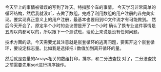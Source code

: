 今天早上的事情被错误的写到了昨天。特指那个车的事情。
今天学习非常简单的循环结构，然后我就没听，去做了数组。完成了利用数组的用户注册的非完美实现。要实现真正意义上的用户注册，最基本也要用到IO文件流才有可能做到。
然后今天开会了，原定半个小时的会议愣是开了一个小时
确认了换专业这件事情是五周以内都可以的，所以跟下一个测试班，理论上来说是没有任何问题。


技术方面的话，今天需要尤其注意就是嵌套循环的逃离问题，要离开这个嵌套循环，要设定标志量。比如我是选择把 i 数值加到离开循环的量。

然后就是变量的Arrays相关的数组打印，排序，和二分法查找
对了，二分法查找之前需要先用sort进行排序操作。
